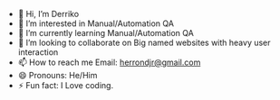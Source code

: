 - 👋 Hi, I’m Derriko
- 👀 I’m interested in Manual/Automation QA
- 🌱 I’m currently learning Manual/Automation QA
- 💞️ I’m looking to collaborate on Big named websites with heavy user interaction
- 📫 How to reach me Email: herrondjr@gmail.com
- 😄 Pronouns: He/Him
- ⚡ Fun fact: I Love coding.
